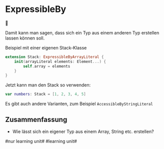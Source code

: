 # ExpressibleBy
🦎

Damit kann man sagen, dass sich ein Typ aus einem anderen Typ erstellen lassen können soll.

Beispiel mit einer eigenen Stack-Klasse

```swift
extension Stack: ExpressibleByArrayLiteral {
    init(arrayLiteral elements: Element...) {
        self.array = elements
    }
}
```

Jetzt kann man den Stack so verwenden:

```swift
var numbers: Stack = [1, 2, 3, 4, 5]
```

Es gibt auch andere Varianten, zum Beispiel `AccessibleByStringLiteral`

## Zusammenfassung
- Wie lässt sich ein eigener Typ aus einem Array, String etc. erstellen?


#nur learning unit# #learning unit#